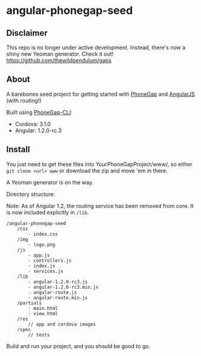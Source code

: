 angular-phonegap-seed
=====================

## Disclaimer

This repo is no longer under active development. Instead, there's now a shiny new Yeoman generator. Check it out! https://github.com/thewildpendulum/gaps

## About

A barebones seed project for getting started with [PhoneGap](http://phonegap.com/) and [AngularJS](http://angularjs.org/) (with routing!)

Built using [PhoneGap-CLI](https://github.com/phonegap/phonegap-cli):
* Cordova: 3.1.0
* Angular: 1.2.0-rc.3

## Install

You just need to get these files into YourPhoneGapProject/www/, so either `git clone <url> www` or download the zip and move 'em in there.

A Yeoman generator is on the way.

Directory structure:

Note: As of Angular 1.2, the routing service has been removed from core. It is now included explicitly in `/lib`.

```
/angular-phonegap-seed
    /css
        - index.css
    /img
        - logo.png
    /js
        - app.js
        - controllers.js
        - index.js
        - services.js
    /lib
        - angular-1.2.0-rc3.js
        - angular-1.2.0-rc3.min.js
        - angular-route.js
        - angular-route.min.js
    /partials
        - main.html
        - view.html
    /res
        // app and cordova images
    /spec
        // tests
```

Build and run your project, and you should be good to go.
